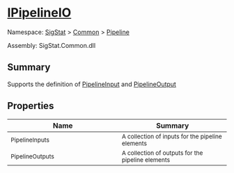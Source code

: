 # [IPipelineIO](./IPipelineIO.md)

Namespace: [SigStat]() > [Common](./../README.md) > [Pipeline](./README.md)

Assembly: SigStat.Common.dll

## Summary
Supports the definition of [PipelineInput](https://github.com/hargitomi97/sigstat/blob/master/docs/md/SigStat/Common/Pipeline/PipelineInput.md) and [PipelineOutput](https://github.com/hargitomi97/sigstat/blob/master/docs/md/SigStat/Common/Pipeline/PipelineOutput.md)

## Properties

| Name<a href="#"><img width=475></a> | Summary<a href="#"><img width=475></a> | 
| --- | --- | 
| <sub>PipelineInputs</sub>| <sub>A collection of inputs for the pipeline elements</sub>| <br>
| <sub>PipelineOutputs</sub>| <sub>A collection of outputs for the pipeline elements</sub>| <br>


